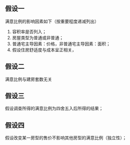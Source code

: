 ## 假设一
满意比例的影响因素如下（按重要程度递减列出）

1. 容积率是否列入；
2. 房屋类型为普通或非普通；
3. 普通宅主导因素：价格，非普通宅主导因素：面积；
4. 假设住房舒适度与成本呈正相关，

## 假设二
满意比例与建房套数无关

## 假设三
假设调查所得的满意比例为四舍五入后所得的结果；

## 假设四
假设改变某一房型的售价不影响其他房型的满意比例（独立性）；

